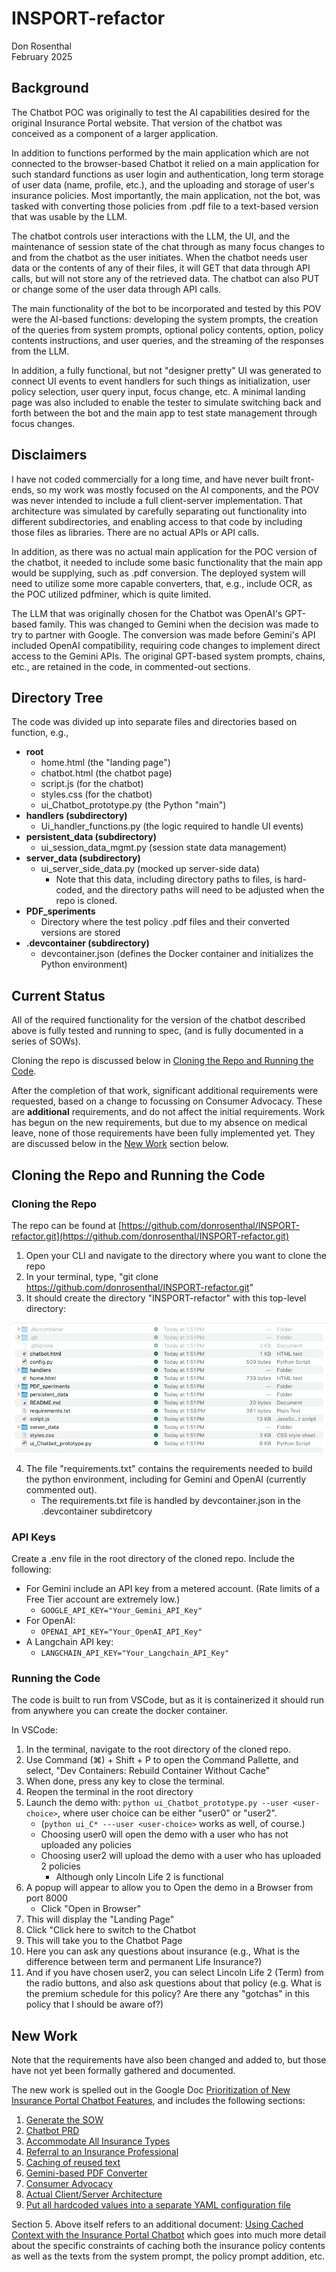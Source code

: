 # INSPORT-refactor
Don Rosenthal  
February 2025

## Background

The Chatbot POC was originally to test the AI capabilities desired for the original Insurance Portal website. That version of the chatbot was conceived as a component of a larger application.

In addition to functions performed by the main application which are not connected to the browser-based Chatbot it relied on a main application for such standard functions as user login and authentication, long term storage of user data (name, profile, etc.), and the uploading and storage of user's insurance policies. Most importantly, the main application, not the bot, was tasked with converting those policies from .pdf file to a text-based version that was usable by the LLM.

The chatbot controls user interactions with the LLM, the UI, and the maintenance of session state of the chat through as many focus changes to and from the chatbot as the user initiates. When the chatbot needs user data or the contents of any of their files, it will GET that data through API calls, but will not store any of the retrieved data. The chatbot can also PUT or change some of the user data through API calls.

The main functionality of the bot to be incorporated and tested by this POV were the AI-based functions: developing the system prompts, the creation of the queries from system prompts, optional policy contents, option, policy contents instructions, and user queries, and the streaming of the responses from the LLM.

In addition, a fully functional, but not "designer pretty" UI was generated to connect UI events to event handlers for such things as initialization, user policy selection, user query input, focus change, etc. A minimal landing page was also included to enable the tester to simulate switching back and forth between the bot and the main app to test state management through focus changes.

## Disclaimers

I have not coded commercially for a long time, and have never built front-ends, so my work was mostly focused on the AI components, and the POV was never intended to include a full client-server implementation. That architecture was simulated by carefully separating out functionality into different subdirectories, and enabling access to that code by including those files as libraries. There are no actual APIs or API calls.

In addition, as there was no actual main application for the POC version of the chatbot, it needed to include some basic functionality that the main app would be supplying, such as .pdf conversion. The deployed system will need to utilize some more capable converters, that, e.g., include OCR, as the POC utilized pdfminer, which is quite limited.

The LLM that was originally chosen for the Chatbot was OpenAI's GPT-based family. This was changed to Gemini when the decision was made to try to partner with Google. The conversion was made before Gemini's API included OpenAI compatibility, requiring code changes to implement direct access to the Gemini APIs. The original GPT-based system prompts, chains, etc., are retained in the code, in commented-out sections.

## Directory Tree

The code was divided up into separate files and directories based on function, e.g.,
- **root**
  - home.html (the "landing page")
  - chatbot.html (the chatbot page)
  - script.js (for the chatbot)
  - styles.css (for the chatbot)
  - ui_Chatbot_prototype.py (the Python "main")
- **handlers (subdirectory)**
  - Ui_handler_functions.py (the logic required to handle UI events)
- **persistent_data (subdirectory)**
  - ui_session_data_mgmt.py (session state data management)
- **server_data (subdirectory)**
  - ui_server_side_data.py (mocked up server-side data)
    - Note that this data, including directory paths to files, is hard-coded, and the directory paths will need to be adjusted when the repo is cloned.
- **PDF_speriments**
  - Directory where the test policy .pdf files and their converted versions are stored
- **.devcontainer (subdirectory)**
  - devcontainer.json (defines the Docker container and initializes the Python environment)

## Current Status

All of the required functionality for the version of the chatbot described above is fully tested and running to spec, (and is fully documented in a series of SOWs).

Cloning the repo is discussed below in [Cloning the Repo and Running the Code](#cloning-the-repo-and-running-the-code).

After the completion of that work, significant additional requirements were requested, based on a change to focussing on Consumer Advocacy. These are **additional** requirements, and do not affect the initial requirements. Work has begun on the new requirements, but due to my absence on medical leave, none of those requirements have been fully implemented yet. They are discussed below in the [New Work](#new-work) section below.

## Cloning the Repo and Running the Code

### Cloning the Repo

The repo can be found at [https://github.com/donrosenthal/INSPORT-refactor.git](https://github.com/donrosenthal/INSPORT-refactor.git)

1. Open your CLI and navigate to the directory where you want to clone the repo
2. In your terminal, type, "git clone https://github.com/donrosenthal/INSPORT-refactor.git"
3. It should create the directory "INSPORT-refactor" with this top-level directory:

![Screenshot of directory structure](./images/directory-screenshot.png)

4. The file "requirements.txt" contains the requirements needed to build the python environment, including for Gemini and OpenAI (currently commented out).
   - The requirements.txt file is handled by devcontainer.json in the .devcontainer subdiretcory

### API Keys

Create a .env file in the root directory of the cloned repo. Include the following:

- For Gemini include an API key from a metered account. (Rate limits of a Free Tier account are extremely low.)
  - `GOOGLE_API_KEY="Your_Gemini_API_Key"`
- For OpenAI:
  - `OPENAI_API_KEY="Your_OpenAI_API_Key"`
- A Langchain API key:
  - `LANGCHAIN_API_KEY="Your_Langchain_API_Key"`

### Running the Code

The code is built to run from VSCode, but as it is containerized it should run from anywhere you can create the docker container.

In VSCode:
1. In the terminal, navigate to the root directory of the cloned repo.
2. Use Command (⌘) + Shift + P to open the Command Pallette, and select, "Dev Containers: Rebuild Container Without Cache"
3. When done, press any key to close the terminal.
4. Reopen the terminal in the root directory
5. Launch the demo with: `python ui_Chatbot_prototype.py --user <user-choice>`, where user choice can be either "user0" or "user2".
   - (`python ui_C* ---user <user-choice>` works as well, of course.)
   - Choosing user0 will open the demo with a user who has not uploaded any policies
   - Choosing user2 will upload the demo with a user who has uploaded 2 policies
     - Although only Lincoln Life 2 is functional
6. A popup will appear to allow you to Open the demo in a Browser from port 8000
   - Click "Open in Browser"
7. This will display the "Landing Page"
8. Click "Click here to switch to the Chatbot
9. This will take you to the Chatbot Page
10. Here you can ask any questions about insurance (e.g., What is the difference between term and permanent Life Insurance?)
11. And if you have chosen user2, you can select Lincoln Life 2 (Term) from the radio buttons, and also ask questions about that policy (e.g. What is the premium schedule for this policy? Are there any "gotchas" in this policy that I should be aware of?)

## New Work

Note that the requirements have also been changed and added to, but those have not yet been formally gathered and documented.

The new work is spelled out in the Google Doc [Prioritization of New Insurance Portal Chatbot Features](https://docs.google.com/document/d/your-doc-id), and includes the following sections:

1. [Generate the SOW](#)
2. [Chatbot PRD](#)
3. [Accommodate All Insurance Types](#)
4. [Referral to an Insurance Professional](#)
5. [Caching of reused text](#)
6. [Gemini-based PDF Converter](#)
7. [Consumer Advocacy](#)
8. [Actual Client/Server Architecture](#)
9. [Put all hardcoded values into a separate YAML configuration file](#)

Section 5. Above itself refers to an additional document: [Using Cached Context with the Insurance Portal Chatbot](#) which goes into much more detail about the specific constraints of caching both the insurance policy contents as well as the texts from the system prompt, the policy prompt addition, etc.

